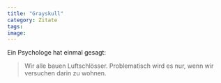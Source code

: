 ```yaml
---
title: "Grayskull"
category: Zitate
tags: 
image: 
---
```


Ein Psychologe hat einmal gesagt:
> Wir alle bauen Luftschlösser. Problematisch wird es nur, wenn wir versuchen darin zu wohnen.

